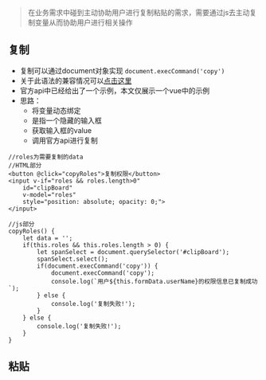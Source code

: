 > 在业务需求中碰到主动协助用户进行复制粘贴的需求，需要通过js去主动复制变量从而协助用户进行相关操作

## 复制
* 复制可以通过document对象实现 `document.execCommand('copy')`
* 关于此语法的兼容情况可以[点击这里](https://developer.mozilla.org/zh-CN/docs/Web/API/Document/execCommand)
* 官方api中已经给出了一个示例，本文仅展示一个vue中的示例
* 思路：
	* 将变量动态绑定
	* 是指一个隐藏的输入框
	* 获取输入框的value
	* 调用官方api进行复制

	
```
//roles为需要复制的data
//HTML部分
<button @click="copyRoles">复制权限</button>
<input v-if="roles && roles.length>0" 
	id="clipBoard" 
	v-model="roles" 
	style="position: absolute; opacity: 0;">
</input>

//js部分
copyRoles() {
	let data = '';
	if(this.roles && this.roles.length > 0) {
		let spanSelect = document.querySelector('#clipBoard');
		spanSelect.select();
		if(document.execCommand('copy')) {
			document.execCommand('copy');
			console.log(`用户${this.formData.userName}的权限信息已复制成功`);
		} else {
			console.log('复制失败!');
		}
	} else {
		console.log('复制失败!');
	}
}
```

## 粘贴